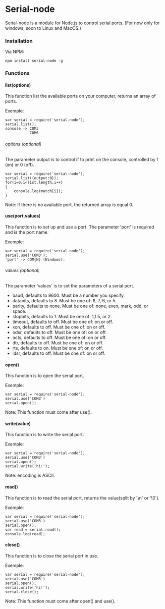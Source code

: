 # Serial-node
Serial-node is a module for Node.js to control serial ports. (For now only for windows, soon to Linux and MacOS.)
### Installation
Via NPM:
```
npm install serial-node -g
```
### Functions
#### list(options)
This function list the available ports on your computer, returns an array of ports. 

Exemple:
```
var serial = require('serial-node');
serial.list();
console -> COM3
		   COM6 
```
###### options (optional)
The parameter output is to control if to print on the console, controlled by 1 (on) or 0 (off).
```
var serial = require('serial-node');
serial.list({output:0});
for(i=0;i<list.length;i++) 
{
	console.log(match[i]); 
}
```
Note: if there is no available port, the returned array is equal 0.
#### use(port,values)
This function is to set up and use a port. 
The parameter 'port' is required and is the port name. 

Exemple:
```
var serial = require('serial-node');
serial.use('COM3');
'port' -> COM{N} (Windows).
```
###### values (optional)
The parameter 'values' is to set the parameters of a serial port.

 * baud, defaults to 9600. Must be a number you specify.
 * databits, defaults to 8. Must be one of: 8, 7, 6, or 5.
 * parity, defaults to none. Must be one of: none, even, mark, odd, or space.
 * stopbits, defaults to 1. Must be one of: 1,1.5, or 2.
 * timeout, defaults to off. Must be one of: on or off.
 * xon, defaults to off. Must be one of: on or off.
 * odsr, defaults to off. Must be one of: on or off.
 * octs, defaults to off. Must be one of: on or off.
 * dtr, defaults to off. Must be one of: on or off. 
 * rts, defaults to on. Must be one of: on or off.
 * idsr, defaults to off. Must be one of: on or off.
 
#### open()
This function is to open the serial port. 

Exemple: 
```
var serial = require('serial-node');
serial.use('COM3')
serial.open();
```
Note: This function must come after use().
#### write(value)
This function is to write the serial port. 

Exemple: 
```
var serial = require('serial-node');
serial.use('COM3')
serial.open();
serial.write('hi!');
```
Note: encoding is ASCII.
#### read()
This function is to read the serial port, returns the value(split by '\n' or '\0'). 

Exemple: 
```
var serial = require('serial-node');
serial.use('COM3')
serial.open();
var read = serial.read();
console.log(read);
```
#### close()
This function is to close the serial port in use.

Exemple:
```
var serial = require('serial-node');
serial.use('COM3')
serial.open();
serial.write('hi!');
serial.close();
```
Note: This function must come after open() and use().
